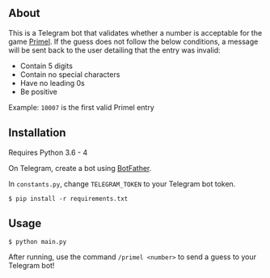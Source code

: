 ## About
This is a Telegram bot that validates whether a number is acceptable for the game [Primel](https://converged.yt/primel/). If the guess does not follow the below conditions, a message will be sent back to the user detailing that the entry was invalid:
- Contain 5 digits
- Contain no special characters
- Have no leading 0s
- Be positive

Example: `10007` is the first valid Primel entry

## Installation
Requires Python 3.6 - 4

On Telegram, create a bot using [BotFather](https://t.me/botfather).

In `constants.py`, change `TELEGRAM_TOKEN` to your Telegram bot token.

```
$ pip install -r requirements.txt
```

## Usage

```
$ python main.py
```
After running, use the command `/primel <number>` to send a guess to your Telegram bot!
